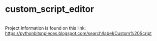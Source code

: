 # custom_script_editor
<br> Project Information is found on this link: https://pythonbitsnpieces.blogspot.com/search/label/Custom%20Script
